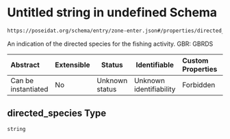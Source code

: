 # Untitled string in undefined Schema

```txt
https://poseidat.org/schema/entry/zone-enter.json#/properties/directed_species
```

An indication of the directed species for the fishing activity. GBR: GBRDS


| Abstract            | Extensible | Status         | Identifiable            | Custom Properties | Additional Properties | Access Restrictions | Defined In                                                                |
| :------------------ | ---------- | -------------- | ----------------------- | :---------------- | --------------------- | ------------------- | ------------------------------------------------------------------------- |
| Can be instantiated | No         | Unknown status | Unknown identifiability | Forbidden         | Allowed               | none                | [zone-enter.json\*](schemas/entry/zone-enter.json "open original schema") |

## directed_species Type

`string`
